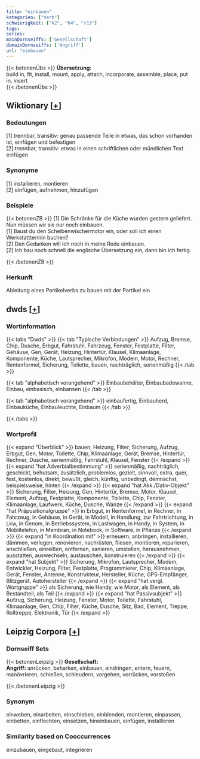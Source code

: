 ```yaml
---
title: "einbauen"
kategorien: ["Verb"]
schwierigkeit: ["k2", "h4", "r13"]
tags:
series:
mainDornseiffs: ['Gesellschaft']
domainDornseiffs: ['Angriff']
url: "einbauen"
---
```


{{< betonenÜbs >}}
**Übersetzung:**  
build in, fit, install, mount, apply, attach, incorporate, assemble, place, put in, insert  
{{< /betonenÜbs >}}

## Wiktionary [[+](https://de.wiktionary.org/wiki/einbauen)]

### Bedeutungen
[1] trennbar, transitiv: genau passende Teile in etwas, das schon vorhanden ist, einfügen und befestigen  
[2] trennbar, transitiv: etwas in einen schriftlichen oder mündlichen Text einfügen  

### Synonyme
[1] installieren, montieren  
[2] einfügen, aufnehmen, hinzufügen  

### Beispiele
{{< betonenZB >}}
[1] Die Schränke für die Küche wurden gestern geliefert. Nun müssen wir sie nur noch einbauen.  
[1] Baust du den Scheibenwischermotor ein, oder soll ich einen Werkstatttermin buchen?  
[2] Den Gedanken will ich noch in meine Rede einbauen.  
[2] Ich bau noch schnell die englische Übersetzung ein, dann bin ich fertig.  

{{< /betonenZB >}}
### Herkunft
Ableitung eines Partikelverbs zu bauen mit der Partikel ein  



## dwds [[+](https://www.dwds.de/wb/einbauen)]

### Wortinformation
{{< tabs "Dwds" >}}
{{< tab "Typische Verbindungen" >}}
Aufzug, Bremse, Chip, Dusche, Erbgut, Fahrstuhl, Fahrzeug, Fenster, Festplatte, Filter, Gehäuse, Gen, Gerät, Heizung, Hintertür, Klausel, Klimaanlage, Komponente, Küche, Lautsprecher, Mikrofon, Modem, Motor, Rechner, Rentenformel, Sicherung, Toilette, bauen, nachträglich, serienmäßig
{{< /tab >}}

{{< tab "alphabetisch vorangehend" >}}
Einbaubehälter, Einbaubadewanne, Einbau, einbasisch, einbansen
{{< /tab >}}

{{< tab "alphabetisch vorangehend" >}}
einbaufertig, Einbauherd, Einbauküche, Einbauleuchte, Einbaum
{{< /tab >}}

{{< /tabs >}}

### Wortprofil
{{< expand "Überblick" >}} bauen, Heizung, Filter, Sicherung, Aufzug, Erbgut, Gen, Motor, Toilette, Chip, Klimaanlage, Gerät, Bremse, Hintertür, Rechner, Dusche, serienmäßig, Fahrstuhl, Klausel, Fenster {{< /expand >}}
{{< expand "hat Adverbialbestimmung" >}} serienmäßig, nachträglich, geschickt, behutsam, zusätzlich, problemlos, gezielt, sinnvoll, extra, quer, fest, kostenlos, direkt, bewußt, gleich, künftig, unbedingt, demnächst, beispielsweise, hinten {{< /expand >}}
{{< expand "hat Akk./Dativ-Objekt" >}} Sicherung, Filter, Heizung, Gen, Hintertür, Bremse, Motor, Klausel, Element, Aufzug, Festplatte, Komponente, Toilette, Chip, Fenster, Klimaanlage, Laufwerk, Küche, Dusche, Wanze {{< /expand >}}
{{< expand "hat Präpositionalgruppe" >}} in Erbgut, in Rentenformel, in Rechner, in Fahrzeug, in Gehäuse, in Gerät, in Modell, in Handlung, zur Fahrtrichtung, in Lkw, in Genom, in Betriebssystem, in Lastwagen, in Handy, in System, in Mobiltelefon, in Membran, in Notebook, in Software, in Pflanze {{< /expand >}}
{{< expand "in Koordination mit" >}} erneuern, anbringen, installieren, dämmen, verlegen, renovieren, nachrüsten, fliesen, montieren, reparieren, anschließen, einreißen, entfernen, sanieren, umstellen, herausnehmen, ausstatten, auswechseln, austauschen, konstruieren {{< /expand >}}
{{< expand "hat Subjekt" >}} Sicherung, Mikrofon, Lautsprecher, Modem, Entwickler, Heizung, Filter, Festplatte, Programmierer, Chip, Klimaanlage, Gerät, Fenster, Antenne, Konstrukteur, Hersteller, Küche, GPS-Empfänger, Blitzgerät, Autohersteller {{< /expand >}}
{{< expand "hat vergl. Wortgruppe" >}} als Sicherung, wie Handy, wie Motor, als Element, als Bestandteil, als Teil {{< /expand >}}
{{< expand "hat Passivsubjekt" >}} Aufzug, Sicherung, Heizung, Fenster, Motor, Toilette, Fahrstuhl, Klimaanlage, Gen, Chip, Filter, Küche, Dusche, Sitz, Bad, Element, Treppe, Rolltreppe, Elektronik, Tür {{< /expand >}}

## Leipzig Corpora [[+](https://corpora.uni-leipzig.de/en/res?word=einbauen&corpusId=deu_newscrawl-public_2018)]

### Dornseiff Sets
{{< betonenLeipzig >}}
**Gesellschaft:**  
**Angriff:** anrücken, beharken, einbauen, eindringen, entern, feuern, manövrieren, schießen, schleudern, vorgehen, vorrücken, vorstoßen  

{{< /betonenLeipzig >}}

### Synonym
einweben, einarbeiten, einschieben, einblenden, montieren, einpassen, einbetten, einflechten, einsetzen, hineinbauen, einfügen, installieren


### Similarity based on Cooccurrences
einzubauen, eingebaut, integrieren

